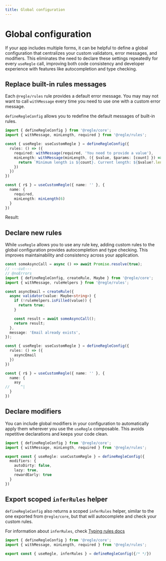 ```yaml
---
title: Global configuration
---
```


<script setup>
import CustomMessages from '../parts/components/global-config/CustomMessages.vue';
</script>

# Global configuration

If your app includes multiple forms, it can be helpful to define a global configuration that centralizes your custom validators, error messages, and modifiers. This eliminates the need to declare these settings repeatedly for every `useRegle` call, improving both code consistency and developer experience with features like autocompletion and type checking.


## Replace built-in rules messages

Each `@regle/rules` rule provides a default error message. You may may not want to call `withMessage` every time you need to use one with a custom error message.

`defineRegleConfig` allows you to redefine the default messages of built-in rules.

```ts twoslash
import { defineRegleConfig } from '@regle/core';
import { withMessage, minLength, required } from '@regle/rules';

const { useRegle: useCustomRegle } = defineRegleConfig({
  rules: () => ({
    required: withMessage(required, 'You need to provide a value'),
    minLength: withMessage(minLength, ({ $value, $params: [count] }) => {
      return `Minimum length is ${count}. Current length: ${$value?.length}`;
    })
  })
})

const { r$ } = useCustomRegle({ name: '' }, {
  name: {
    required,
    minLength: minLength(6)
  }
})
```

Result: 

<CustomMessages/>


## Declare new rules

While `useRegle` allows you to use any rule key, adding custom rules to the global configuration provides autocompletion and type checking. This improves maintainability and consistency across your application.

```ts twoslash
const someAsyncCall = async () => await Promise.resolve(true);
// ---cut---
// @noErrors
import { defineRegleConfig, createRule, Maybe } from '@regle/core';
import { withMessage, ruleHelpers } from '@regle/rules';

const asyncEmail = createRule({
  async validator(value: Maybe<string>) {
    if (!ruleHelpers.isFilled(value)) {
      return true;
    }

    const result = await someAsyncCall();
    return result;
  },
  message: 'Email already exists',
});

const { useRegle: useCustomRegle } = defineRegleConfig({
  rules: () => ({
    asyncEmail
  })
})

const { r$ } = useCustomRegle({ name: '' }, {
  name: {
    asy
//     ^|
  }
})
```


## Declare modifiers

You can include global modifiers in your configuration to automatically apply them wherever you use the `useRegle` composable. This avoids repetitive declarations and keeps your code clean.

```ts twoslash
import { defineRegleConfig } from '@regle/core';
import { withMessage, minLength, required } from '@regle/rules';

export const { useRegle: useCustomRegle } = defineRegleConfig({
  modifiers: {
    autoDirty: false,
    lazy: true,
    rewardEarly: true
  }
})
```


## Export scoped `inferRules` helper

`defineRegleConfig` also returns a scoped `inferRules` helper, similar to the one exported from `@regle/core`, but that will autocomplete and check your custom rules.

For information about `inferRules`, check [Typing rules docs](/typescript/typing-rules)

```ts twoslash
import { defineRegleConfig } from '@regle/core';
import { withMessage, minLength, required } from '@regle/rules';

export const { useRegle, inferRules } = defineRegleConfig({/* */})
```
